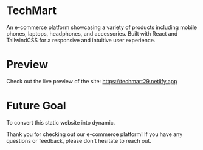 # TechMart

An e-commerce platform showcasing a variety of products including mobile phones, laptops, headphones, and accessories. Built with React and TailwindCSS for a responsive and intuitive user experience.

# Preview
Check out the live preview of the site: https://techmart29.netlify.app

# Future Goal
To convert this static website into dynamic.

Thank you for checking out our e-commerce platform! If you have any questions or feedback, please don't hesitate to reach out.
